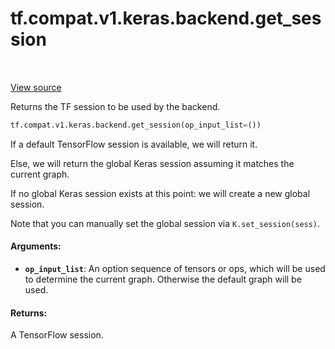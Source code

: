 <div itemscope itemtype="http://developers.google.com/ReferenceObject">
<meta itemprop="name" content="tf.compat.v1.keras.backend.get_session" />
<meta itemprop="path" content="Stable" />
</div>

# tf.compat.v1.keras.backend.get_session

<!-- Insert buttons and diff -->

<table class="tfo-notebook-buttons tfo-api" align="left">
</table>

<a target="_blank" href="/code/stable/tensorflow/python/keras/backend.py">View source</a>



Returns the TF session to be used by the backend.

``` python
tf.compat.v1.keras.backend.get_session(op_input_list=())
```



<!-- Placeholder for "Used in" -->

If a default TensorFlow session is available, we will return it.

Else, we will return the global Keras session assuming it matches
the current graph.

If no global Keras session exists at this point:
we will create a new global session.

Note that you can manually set the global session
via `K.set_session(sess)`.

#### Arguments:


* <b>`op_input_list`</b>: An option sequence of tensors or ops, which will be used
  to determine the current graph. Otherwise the default graph will be
  used.


#### Returns:

A TensorFlow session.


